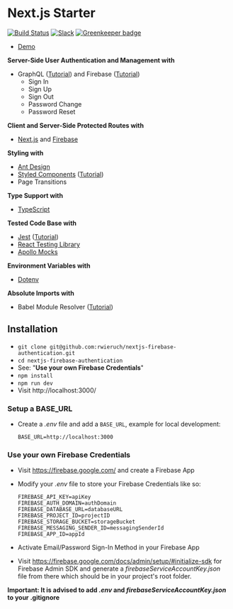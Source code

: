 # Next.js Starter

[![Build Status](https://travis-ci.org/rwieruch/nextjs-firebase-authentication.svg?branch=master)](https://travis-ci.org/rwieruch/nextjs-firebase-authentication) [![Slack](https://slack-the-road-to-learn-react.wieruch.com/badge.svg)](https://slack-the-road-to-learn-react.wieruch.com/) [![Greenkeeper badge](https://badges.greenkeeper.io/rwieruch/nextjs-firebase-authentication.svg)](https://greenkeeper.io/)

- [Demo](https://courses.robinwieruch.de/)

**Server-Side User Authentication and Management with**

- GraphQL ([Tutorial](https://www.robinwieruch.de/graphql-apollo-server-tutorial)) and Firebase ([Tutorial](https://www.robinwieruch.de/complete-firebase-authentication-react-tutorial))
  - Sign In
  - Sign Up
  - Sign Out
  - Password Change
  - Password Reset

**Client and Server-Side Protected Routes with**

- [Next.js](https://nextjs.org/) and [Firebase](https://firebase.google.com/)

**Styling with**

- [Ant Design](https://ant.design/)
- [Styled Components](https://www.styled-components.com/) ([Tutorial](https://www.robinwieruch.de/react-styled-components))
- Page Transitions

**Type Support with**

- [TypeScript](https://www.typescriptlang.org/)

**Tested Code Base with**

- [Jest](https://jestjs.io/) ([Tutorial](https://www.robinwieruch.de/react-testing-jest))
- [React Testing Library](https://github.com/testing-library/react-testing-library)
- [Apollo Mocks](https://www.apollographql.com/docs/react/development-testing/testing/)

**Environment Variables with**

- [Dotenv](https://github.com/motdotla/dotenv)

**Absolute Imports with**

- Babel Module Resolver ([Tutorial](https://www.robinwieruch.de/babel-module-resolver/))

## Installation

- `git clone git@github.com:rwieruch/nextjs-firebase-authentication.git`
- `cd nextjs-firebase-authentication`
- See: "**Use your own Firebase Credentials**"
- `npm install`
- `npm run dev`
- Visit http://localhost:3000/

### Setup a BASE_URL
- Create a _.env_ file and add a `BASE_URL`, example for local development:
  ```
  BASE_URL=http://localhost:3000
  ```
### Use your own Firebase Credentials

- Visit https://firebase.google.com/ and create a Firebase App
- Modify your _.env_ file to store your Firebase Credentials like so:
  ```
  FIREBASE_API_KEY=apiKey
  FIREBASE_AUTH_DOMAIN=authDomain
  FIREBASE_DATABASE_URL=databaseURL
  FIREBASE_PROJECT_ID=projectID
  FIREBASE_STORAGE_BUCKET=storageBucket
  FIREBASE_MESSAGING_SENDER_ID=messagingSenderId
  FIREBASE_APP_ID=appId
  ```
- Activate Email/Password Sign-In Method in your Firebase App

- Visit https://firebase.google.com/docs/admin/setup/#initialize-sdk for Firebase Admin SDK and generate a _firebaseServiceAccountKey.json_ file from there which should be in your project's root folder.

**Important: It is advised to add _.env_ and _firebaseServiceAccountKey.json_ to your .gitignore**
